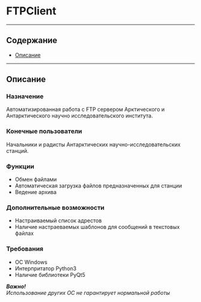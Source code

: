 # FTPClient
___
## Содержание
- [Описание](#Требования)
___
## Описание
### Назначение
Автоматизированная работа с FTP сервером Арктического и Антарктического научно исследовательского института.

### Конечные пользователи
Начальники и радисты Антарктических научно-исследовательских станций.

### Функции
- Обмен файлами
- Автоматическая загрузка файлов предназначенных для станции
- Ведение архива

### Дополнительные возможности

- Настраиваемый список адрестов
- Наличие настраеваемых шаблонов для сообщений в текстовых файлах

### Требования
- ОС Windows
- Интерпритатор Python3
- Наличие библиотеки PyQt5

***Важно!***  
*Использование других ОС не гарантирует нормальной работы*

